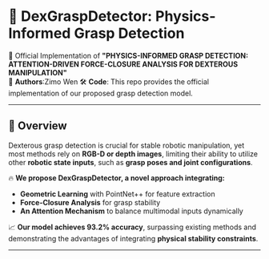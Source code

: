 # 🦾 DexGraspDetector: Physics-Informed Grasp Detection

🚀 Official Implementation of **"PHYSICS-INFORMED GRASP DETECTION: ATTENTION-DRIVEN FORCE-CLOSURE ANALYSIS FOR DEXTEROUS MANIPULATION"**  
📜 **Authors**:Zimo Wen 
🛠 **Code**: This repo provides the official implementation of our proposed grasp detection model.  

---

## 📌 Overview

Dexterous grasp detection is crucial for stable robotic manipulation, yet most methods rely on **RGB-D or depth images**, limiting their ability to utilize other **robotic state inputs**, such as **grasp poses and joint configurations**.

🔥 **We propose DexGraspDetector, a novel approach integrating:**
- **Geometric Learning** with PointNet++ for feature extraction
- **Force-Closure Analysis** for grasp stability
- **An Attention Mechanism** to balance multimodal inputs dynamically

📈 **Our model achieves 93.2% accuracy**, surpassing existing methods and demonstrating the advantages of integrating **physical stability constraints**.

---


